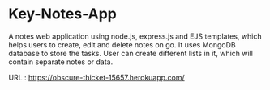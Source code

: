 # Key-Notes-App
 A notes web application using node.js, express.js and EJS templates, which helps users to create, edit and delete notes on go. It uses MongoDB database to store the tasks. User can create different lists in it, which will contain separate notes or data. 
 
 URL : https://obscure-thicket-15657.herokuapp.com/
